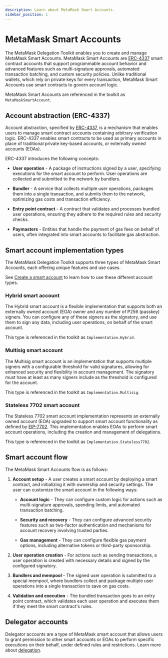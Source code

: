 ```yaml
---
description: Learn about MetaMask Smart Accounts.
sidebar_position: 1
---
```


# MetaMask Smart Accounts

The MetaMask Delegation Toolkit enables you to create and manage MetaMask Smart Accounts.
MetaMask Smart Accounts are [ERC-4337](https://eips.ethereum.org/EIPS/eip-4337) smart contract accounts
that support programmable account behavior and advanced features such as multi-signature approvals,
automated transaction batching, and custom security policies.
Unlike traditional wallets, which rely on private keys for every transaction, MetaMask Smart Accounts use smart contracts to govern account logic.

MetaMask Smart Accounts are referenced in the toolkit as `MetaMaskSmartAccount`.

## Account abstraction (ERC-4337)

Account abstraction, specified by [ERC-4337](https://eips.ethereum.org/EIPS/eip-4337), is a
mechanism that enables users to manage smart contract accounts containing arbitrary verification logic.
ERC-4337 enables smart contracts to be used as primary accounts in place of traditional private key-based
accounts, or externally owned accounts (EOAs).

ERC-4337 introduces the following concepts:

- **User operation** - A package of instructions signed by a user, specifying executions for
  the smart account to perform.
  User operations are collected and submitted to the network by bundlers.

- **Bundler** - A service that collects multiple user operations, packages them into a single transaction,
  and submits them to the network, optimizing gas costs and transaction efficiency.

- **Entry point contract** - A contract that validates and processes bundled user operations, ensuring they
  adhere to the required rules and security checks.

- **Paymasters** - Entities that handle the payment of gas fees on behalf of users, often integrated
  into smart accounts to facilitate gas abstraction.

## Smart account implementation types

The MetaMask Delegation Toolkit supports three types of MetaMask Smart Accounts, each offering unique features and use cases.

See [Create a smart account](../how-to/create-smart-account.md) to learn how to use these different account types.

### Hybrid smart account

The Hybrid smart account is a flexible implementation that supports both an externally owned account (EOA) owner and any number of P256 (passkey) signers.
You can configure any of these signers as the signatory, and use them to sign any data, including user operations, on behalf of the smart account.

This type is referenced in the toolkit as `Implementation.Hybrid`.

### Multisig smart account

The Multisig smart account is an implementation that supports multiple signers with a configurable threshold for valid signatures, allowing for enhanced security and flexibility in account management.
The signatory must have at least as many signers include as the threshold is configured for the account.

This type is referenced in the toolkit as `Implementation.Multisig`.

### Stateless 7702 smart account

The Stateless 7702 smart account implementation represents an externally owned account (EOA) upgraded to
support smart account functionality as defined by [EIP-7702](https://eips.ethereum.org/EIPS/eip-7702). This implementation enables EOAs to perform smart account operations, including the creation and management of delegations.

This type is referenced in the toolkit as `Implementation.Stateless7702`.

## Smart account flow

The MetaMask Smart Accounts flow is as follows:

1. **Account setup** - A user creates a smart account by deploying a smart contract, and initializing it with
   ownership and security settings.
   The user can customize the smart account in the following ways:

    - **Account logic** - They can configure custom logic for actions such as multi-signature
      approvals, spending limits, and automated transaction batching.

    - **Security and recovery** - They can configure advanced security features such as two-factor
      authentication and mechanisms for account recovery involving trusted parties.

    - **Gas management** - They can configure flexible gas payment options, including alternative
      tokens or third-party sponsorship.

2. **User operation creation** - For actions such as sending transactions, a user operation is created with
   necessary details and signed by the configured signatory.

3. **Bundlers and mempool** - The signed user operation is submitted to a special mempool, where bundlers
   collect and package multiple user operations into a single transaction to save on gas costs.

4. **Validation and execution** - The bundled transaction goes to an entry point contract, which
   validates each user operation and executes them if they meet the smart contract's rules.

## Delegator accounts

Delegator accounts are a type of MetaMask smart account that allows users to grant permission to other smart accounts or EOAs
to perform specific executions on their behalf, under defined rules and restrictions.
Learn more about [delegation](delegation.md).
